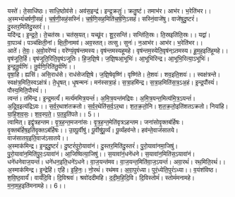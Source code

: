 

  
यस्ते॑। ते॒साधि॑ष्ठः। साधि॒ष्ठोव॑से। अव॑स॒इन्द्र॑। इन्द्र॒क्रतुः॑। क्रतु॒ष्टं। तमाभ॑र। आभ॑र। भ॒रेति॑भर।। अ॒स्मभ्यं॑चर्षणी॒सहं॑। च॒र्ष॒णी॒सहं॒सस्निं॑। च॒र्ष॒णि॒सह॒मिति॑च॒र्ष॒णि॒ऽसहं॑। सस्निं॒वाजे॑षु। वाजे॑षुदु॒ष्टरं॑। दु॒स्तर॒मिति॑दु॒स्तरं॑।।  
यदि॑न्द्र। इ॒न्द्र॒ते॒। ते॒चत॑स्रः। चत॑स्र॒यत्। यच्छू॑र। शू॒र॒सन्ति॑। सन्ति॑ति॒स्रः। ति॒स्रइति॑ति॒स्रः।। यद्वा॑। वा॒पञ्च॑। पञ्च॑क्षिती॒नां। क्षि॒ती॒नामव॑। अव॒स्तत्। तत्सु। सुनः॑। न॒आभ॑र। आभ॑र। भ॒रेति॑भर।।  
आते॑। ते॒वः॒। अ॒वो॒वरे॑ण्यं। वरे॑ण्यं॒वृष॑न्तमस्य। वृष॑न्तमस्यहूमहे। वृष॑न्तम॒स्येति॒वृष॑न्ऽतमस्य। हू॒म॒ह॒इति॑हूमहे।। वृष॑जूति॒र्हि। वृष॑जूति॒रिति॒वृष॑ऽजूतिः। हि॒ज॒ज्ञि॒षे। ज॒ज्ञि॒षआ॒भूभिः॑। आ॒भूभि॑रिन्द्र। आ॒भूभि॒रित्या॒ऽभूभिः॑। इ॒न्द्र॒तु॒र्वणिः॑। तु॒र्वणि॒रिति॑तु॒र्वणिः॑।।  
वृषा॒हि। ह्यसि॑। असि॒राध॑से। राध॑सेजज्ञि॒षे। ज॒ज्ञि॒षेवृष्णि॑। वृष्णि॑ते। ते॒शवः॑। शव॒इति॒शवः॑।। स्वक्ष॑त्रन्ते। स्वक्ष॑त्र॒मिति॒स्वऽक्ष॑त्रं। ते॒धृ॒षत्। धृ॒षन्मनः॑। मन॑स्सत्रा॒हं। स॒त्रा॒हमि॑न्द्र। स॒त्रा॒हमिति॑स॒त्र॒ऽअ॒हं। इ॒न्द्र॒पौंस्यं॑। पौस्य॒मिति॒पौस्यं॑।।  
त्वन्तं। तमि॑न्द्र। इ॒न्द्र॒मर्त्यं॑। मर्त्य॑ममित्र॒यन्तं॑। अ॒मि॒त्र॒यन्त॑मद्रिवः। अ॒मि॒त्र॒यन्त॒मित्य॑मि॒त्र॒ऽयन्तं॑। अ॒द्रि॒व॒इत्य॑द्रिऽवः।। स॒र्व॒र॒थाश॑तक्रतो। स॒र्व॒र॒थेति॑स॒र्व॒ऽर॒था। श॒त॒क्र॒तो॒नि। श॒त॒क्र॒तो॒इति॑शतऽक्रतो। निया॑हि। या॒हि॒श॒व॒सः॒। श॒व॒स्प॒ते॒। प॒त॒इ॒ति॑पते।। 5।।  
त्वामित्। इद्वृ॑त्रहन्तम। वृ॒त्र॒ह॒न्त॒मजना॑सः। वृ॒त्र॒ह॒न्त॒मेति॑वृत्रऽहन्तम। जना॑सोवृ॒क्तब॑र्हिषः। वृ॒क्तब॑र्हिष॒इति॑वृ॒क्तऽब॑र्हिषः।। उ॒ग्रपू॒र्वीषु॑। पू॒र्वीषु॑पू॒र्व्यं। पू॒र्व्यंहव॑न्ते। हव॑न्ते॒वाज॑सातये। वाज॑सातय॒इति॒वाज॑ऽसातये।।  
अ॒स्माक॑मिन्द्र। इ॒न्द्र॒दु॒ष्टरं॑। दु॒ष्टरं॑पुरो॒यावा॑नं। दु॒स्तर॒मिति॑दु॒स्तरं॑। पु॒रो॒यावा॑नमा॒जिषु॑। पु॒रो॒यावा॑न॒मिति॑पु॒रः॒ऽयावा॑नं। आ॒जिष्वित्या॒जिषु॑।। स॒यावा॑नं॒धने॑धने। स॒यावा॑न॒मिति॑स॒ऽयावा॑नं। धने॑धनेवाज॒यन्तं॑। धने॑धन॒इति॒धने॑ऽधने। वा॒ज॒यन्त॑मव। वा॒ज॒यन्त॒मिति॑वा॒ज॒ऽयन्तं॑। अवा॒रथं॑। रथ॒मिति॒रथं॑।।  
अ॒स्माक॑मिन्द्र। इ॒न्द्रेहि॑। एहि॑। इ॒हि॒नः॒। नो॒रथं॑। रथ॑मव। अ॒वा॒पुरं॑ध्या। पुरं॒ध्येति॒पुरं॑ऽध्या।। व॒यंश॑विष्ठ। श॒वि॒ष्ठ॒वार्यं॑। वार्यं॑दि॒वि। दि॒विश्रवः॑। श्रवो॑ददीमहि। द॒दी॒म॒हि॒दि॒वि। दि॒विस्तोमं॑। स्तोमं॑मनामहे। म॒ना॒म॒ह॒इति॑मनामहे।। 6।।  
